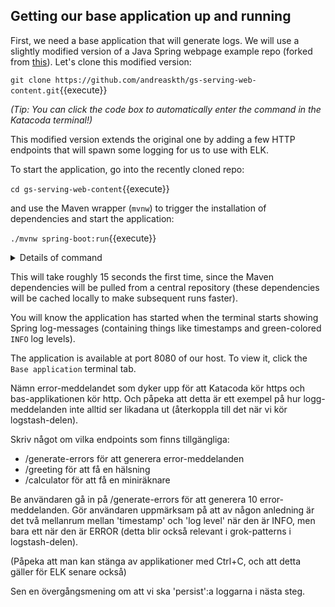 <p></p>

## Getting our base application up and running

First, we need a base application that will generate logs. We will use a slightly modified version of a Java Spring webpage example repo (forked from [this](https://github.com/spring-guides/gs-serving-web-content)). Let's clone this modified version:

`git clone https://github.com/andreaskth/gs-serving-web-content.git`{{execute}}

*(Tip: You can click the code box to automatically enter the command in the Katacoda terminal!)*

This modified version extends the original one by adding a few HTTP endpoints that will spawn some logging for us to use with ELK.

To start the application, go into the recently cloned repo:

`cd gs-serving-web-content`{{execute}}

and use the Maven wrapper (`mvnw`) to trigger the installation of dependencies and start the application:

`./mvnw spring-boot:run`{{execute}}

<details>
<summary>Details of command</summary>

<div style="display: block;
  margin-left: 10px;
  margin-right: 10px;
  background-color: aliceblue;
  padding: 1em;">
The <code>mvnw</code> script in the command above is known as the Maven wrapper. Maven is a widely used build tool for Java (Gradle and Ant are popular alternatives), and the Maven wrapper is a script that can be used to avoid having to install Maven before using it.</br>
(You can read more about it <a href="https://www.baeldung.com/maven-wrapper">here</a> and <a href="https://stackoverflow.com/questions/38723833/what-is-the-purpose-of-mvnw-and-mvnw-cmd-files">here</a>).</br>
</br>
In the command above, we use the Maven wrapper to start the Spring application by passing the <code>run</code> goal to it.

</div>

</details>

This will take roughly 15 seconds the first time, since the Maven dependencies will be pulled from a central repository (these dependencies will be cached locally to make subsequent runs faster).

You will know the application has started when the terminal starts showing Spring log-messages (containing things like timestamps and green-colored `INFO` log levels).

The application is available at port 8080 of our host. To view it, click the `Base application` terminal tab.

Nämn error-meddelandet som dyker upp för att Katacoda kör https och bas-applikationen kör http. Och påpeka att detta är ett exempel på hur logg-meddelanden inte alltid ser likadana ut (återkoppla till det när vi kör logstash-delen).

Skriv något om vilka endpoints som finns tillgängliga:
* /generate-errors för att generera error-meddelanden
* /greeting för att få en hälsning
* /calculator för att få en miniräknare

Be användaren gå in på /generate-errors för att generera 10 error-meddelanden. Gör användaren uppmärksam på att av någon anledning är det två mellanrum mellan 'timestamp' och 'log level' när den är INFO, men bara ett när den är ERROR (detta blir också relevant i grok-patterns i logstash-delen).

(Påpeka att man kan stänga av applikationer med Ctrl+C, och att detta gäller för ELK senare också)

Sen en övergångsmening om att vi ska 'persist':a loggarna i nästa steg.